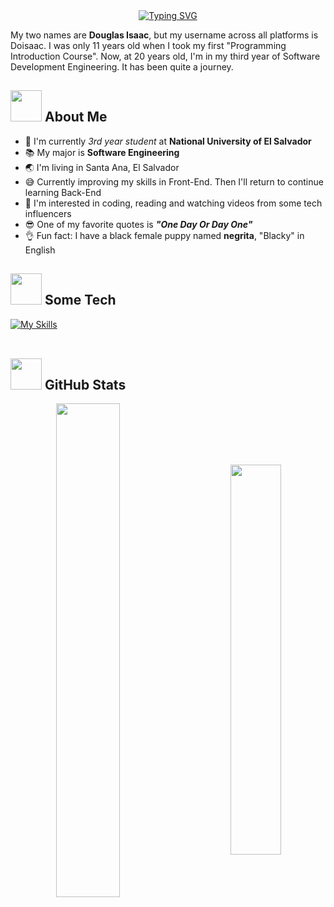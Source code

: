 <!-- HEADING -->
<div>
  
  <div align="center">
   <a href="https://git.io/typing-svg"><img src="https://readme-typing-svg.demolab.com?font=Architects+Daughter&size=50&pause=1000&color=3A6257FF&random=false&width=800&height=80&lines=%C2%A1Hey+There%F0%9F%91%8B!+I'm+Douglas+Barrera;Welcome+To+My+GitHub+Profile" alt="Typing SVG" /></a>
  </div>

  <p style="text-wrap:pretty">
    My two names are <strong>Douglas Isaac</strong>, but my username across all platforms is Doisaac. I was only 11 years old when I took my first 
    "Programming Introduction Course". Now, at 20 years old, I'm in my third year of Software Development Engineering. It has been quite a journey. 
  </p>
  
</div> 

 <!-- ABOUT ME SECTION -->
## <img src="https://raw.githubusercontent.com/nixin72/nixin72/master/wave.gif" width="50px"></img> About Me 

- :school: I'm currently *3rd year student* at **National University of El Salvador** 
- :books: My major is **Software Engineering**
- :earth_asia: I'm living in Santa Ana, El Salvador
- :sweat_smile: Currently improving my skills in Front-End. Then I'll return to continue learning Back-End
- :monocle_face: I'm interested in coding, reading and watching videos from some tech influencers
- :sunglasses: One of my favorite quotes is ***"One Day Or Day One"*** 
- :ok_hand: Fun fact: I have a black female puppy named **negrita**, "Blacky" in English

<!-- TECH SECTION -->
## <img src="https://media2.giphy.com/media/QssGEmpkyEOhBCb7e1/giphy.gif?cid=ecf05e47a0n3gi1bfqntqmob8g9aid1oyj2wr3ds3mg700bl&rid=giphy.gif" width="50px"> Some Tech

[![My Skills](https://skillicons.dev/icons?i=java,js,mysql,postgres,bash,python,django,html,css,bootstrap)](https://skillicons.dev)
<br><br>


<!-- STATS -->
## <img src="https://media0.giphy.com/media/cNZqrH5IzOG0xrlWks/giphy.gif?cid=ecf05e47map255q427en9uprqc1sb0unjq5k4fnqg5pmhhs4&rid=giphy.gif&ct=s" width="50px"> GitHub Stats

<div align="center">
 <img width=45% align="center" style="margin-right:50px" src="https://github-readme-stats.vercel.app/api?username=Doisaac&theme=radical&show_icons=true" />
 <img width=40% align="center" src="https://github-readme-stats.vercel.app/api/top-langs/?username=Doisaac&layout=compact&theme=radical" />
</div>
